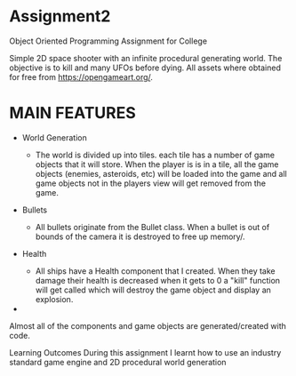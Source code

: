 # Assignment2
Object Oriented Programming Assignment for College

Simple 2D space shooter with an infinite procedural generating world. The objective is to kill and many UFOs before dying. All assets where obtained for free from https://opengameart.org/.

# MAIN FEATURES

- World Generation
  - The world is divided up into tiles. each tile has a number of game objects that it will store. When the player is is in a tile, all the game objects (enemies, asteroids, etc) will be loaded into the game and all game objects not in the players view will get removed from the game. 

- Bullets
  - All bullets originate from the Bullet class. When a bullet is out of bounds of the camera it is destroyed to free up memory/.

- Health
  - All ships have a Health component that I created. When they take damage their health is decreased when it gets to 0 a "kill" function will get called which will destroy the game object and display an explosion.

-

Almost all of the components and game objects are generated/created with code.

Learning Outcomes
During this assignment I learnt how to use an industry standard game engine and 2D procedural world generation

